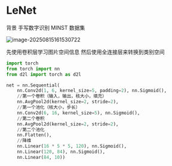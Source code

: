 # LeNet

背景 手写数字识别
MINST 数据集

![image-20250815161530722](C:\Users\chy20\AppData\Roaming\Typora\typora-user-images\image-20250815161530722.png)

先使用卷积层学习图片空间信息
然后使用全连接层来转换到类别空间

```python
import torch
from torch import nn
from d2l import torch as d2l

net = nn.Sequential(
    nn.Conv2d(1, 6, kernel_size=5, padding=2), nn.Sigmoid(),
    //第一个卷积（输入，输出，核大小，填充）
    nn.AvgPool2d(kernel_size=2, stride=2),
    //第一个池化（核大小，步长）
    nn.Conv2d(6, 16, kernel_size=5), nn.Sigmoid(),
    //第二个卷积
    nn.AvgPool2d(kernel_size=2, stride=2),
    //第二个池化
    nn.Flatten(),
    //降维
    nn.Linear(16 * 5 * 5, 120), nn.Sigmoid(),
    nn.Linear(120, 84), nn.Sigmoid(),
    nn.Linear(84, 10))
```

